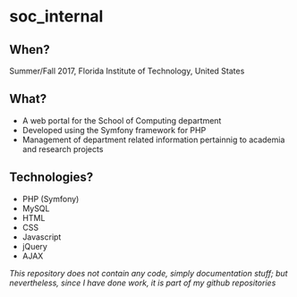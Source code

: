 # soc_internal

## When?
Summer/Fall 2017, Florida Institute of Technology, United States

## What?
* A web portal for the School of Computing department
* Developed using the Symfony framework for PHP
* Management of department related information pertainnig to academia and research projects

## Technologies?
* PHP (Symfony)
* MySQL
* HTML
* CSS
* Javascript
* jQuery
* AJAX

_This repository does not contain any code, simply documentation stuff; but nevertheless, since I have done work, it is part of my github repositories_
